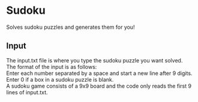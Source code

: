 # Sudoku #
Solves sudoku puzzles and generates them for you!

## Input ##
The input.txt file is where you type the sudoku puzzle you want solved.  
The format of the input is as follows:  
  Enter each number separated by a space and start a new line after 9 digits.  
  Enter 0 if a box in a sudoku puzzle is blank.   
A sudoku game consists of a 9x9 board and the code only reads the first 9 lines of input.txt.  
